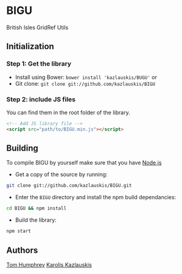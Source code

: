 # BIGU

British Isles GridRef Utils


## Initialization

### Step 1: Get the library
- Install using Bower: `bower install 'kazlauskis/BUGU'` or
- Git clone: `git clone git://github.com/kazlauskis/BIGU`


### Step 2: include JS files

You can find them in the root folder of the library.

```html
<!-- Add JS library file -->
<script src="path/to/BIGU.min.js"></script>
```

## Building

To compile BIGU by yourself make sure that you have  [Node.js](http://nodejs.org/)

- Get a copy of the source by running:

```bash
git clone git://github.com/kazlauskis/BIGU.git
```

- Enter the `BIGU` directory and install the npm build dependancies:

```bash
cd BIGU && npm install
```

- Build the library:

```bash
npm start
```

## Authors

[Tom Humphrey](https://github.com/japonicus)
[Karolis Kazlauskis](https://github.com/kazlauskis)

